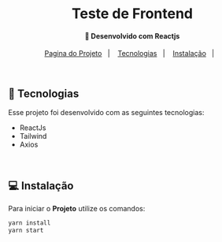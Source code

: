 <h1 align="center">
     Teste de Frontend
</h1>

<h4 align="center">
  🚀 Desenvolvido com Reactjs
</h4>

<p align="center">
  <a href="https://test-site-omega-tan.vercel.app/">Pagina do Projeto</a>&nbsp;&nbsp;&nbsp;|&nbsp;&nbsp;&nbsp;
  <a href="#rocket-tecnologias">Tecnologias</a>&nbsp;&nbsp;&nbsp;|&nbsp;&nbsp;&nbsp;
  <a href="#-instalação">Instalação</a>&nbsp;&nbsp;&nbsp;|&nbsp;&nbsp;&nbsp;
  
</p>
<br>

## :rocket: Tecnologias

Esse projeto foi desenvolvido com as seguintes tecnologias:

- ReactJs
- Tailwind
- Axios 

<br>

## 💻 Instalação

Para iniciar o **Projeto** utilize os comandos:

```bash
yarn install
yarn start
